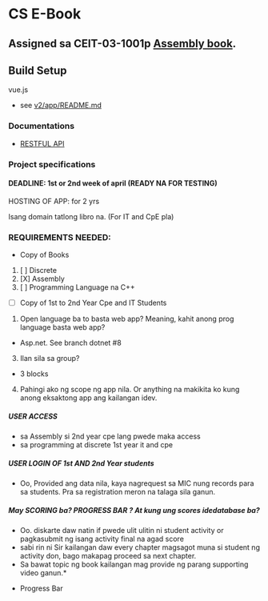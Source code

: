 
# CS E-Book 
Assigned sa CEIT-03-1001p [Assembly book](#books).
---

## Build Setup
vue.js
* see [v2/app/README.md](https://github.com/pereav/cs-e-book/tree/master/v2/app)

### Documentations
* [RESTFUL API](https://docs.microsoft.com/en-us/aspnet/core/tutorials/first-web-api?view=aspnetcore-3.1&tabs=visual-studio)

### Project specifications
#### DEADLINE: 1st or 2nd week of april (READY NA FOR TESTING)
HOSTING OF APP: for 2 yrs

Isang domain tatlong libro na. (For IT and CpE pla)

### REQUIREMENTS NEEDED:
* Copy of Books
1. [ ] Discrete
2. [X]  Assembly
3. [ ] Programming Language na C++
* [ ] Copy of 1st to 2nd Year Cpe and IT Students

1. Open language ba to basta web app? Meaning, kahit anong prog language basta web app?	 
- Asp.net. See branch dotnet #8
3. Ilan sila sa group?
- 3 blocks
4. Pahingi ako ng scope ng app nila. Or anything na makikita ko kung anong eksaktong app ang kailangan idev. 

##### USER ACCESS
* sa Assembly si 2nd year cpe lang pwede maka access
* sa programming at discrete 1st year it and cpe

##### USER LOGIN OF 1st AND 2nd Year students
- Oo, Provided ang data nila, kaya nagrequest sa MIC nung records para  sa students. Pra sa registration meron na talaga sila ganun.

##### May SCORING ba? PROGRESS BAR ? At kung ung scores idedatabase ba?
- Oo. diskarte daw natin if pwede ulit ulitin ni student activity or pagkasubmit ng isang activity final na agad score
- sabi rin ni Sir kailangan daw every chapter magsagot muna si student ng activity don, bago makapag proceed sa next chapter.
- Sa bawat topic ng book kailangan mag provide ng parang supporting video ganun.*
* Progress Bar 
